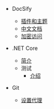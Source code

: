 * DocSify
  * [插件和主题](https://github.com/Leward/mermaid-docsify)
  * [中文文档](https://www.wenjiangs.com/doc/docsifyjs)
  * [加密访问](https://www.clboy.cn/archives/docsify%E6%96%87%E6%A1%A3%E5%8A%A0%E5%AF%86%E8%A7%A3%E5%AF%86%E6%8F%92%E4%BB%B6)

* .NET Core
  * [简介](md/.NETCORE/induce.md ':encrypted')
  * 测试
      * [介绍](md/.NETCORE/测试/介绍.md)

* Git
  * [设置代理](md/git/proxy.md)